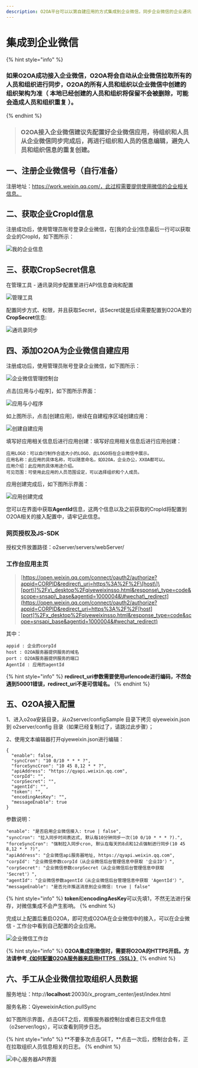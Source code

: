 ```yaml
---
description: O2OA平台可以以第自建应用的方式集成到企业微信，同步企业微信的企业通讯录作为本地组织人员架构，并且可以将待办等通知直接推送到企业微信进行消息提醒。
---
```


# 集成到企业微信

{% hint style="info" %}
### 如果O2OA成功接入企业微信，O2OA将会自动从企业微信拉取所有的人员和组织进行同步，O2OA的所有人员和组织以企业微信中创建的组织架构为准（ 本地已经创建的人员和组织将保留不会被删除，可能会造成人员和组织重复 ）。 <a id="h2_1"></a>
{% endhint %}

> ### O2OA接入企业微信建议先配置好企业微信应用，待组织和人员从企业微信同步完成后，再进行组织和人员的信息编辑，避免人员和组织信息的重复创建。 <a id="h2_2"></a>

## 一、注册企业微信号（自行准备） <a id="h1_3"></a>

注册地址：https://work.weixin.qq.com/，此过程需要提供使用微信的企业相关信息。

## 二、获取企业CropId信息 <a id="h1_4"></a>

注册成功后，使用管理员账号登录企业微信，在\[我的企业\]信息最后一行可以获取企业的CropId，如下图所示：

![&#x6211;&#x7684;&#x4F01;&#x4E1A;&#x4FE1;&#x606F;](../.gitbook/assets/07e2b7704784ec8927b4eb610fb8ea48b16.jpg)

## 三、获取CropSecret信息 <a id="h1_4"></a>

在管理工具 - 通讯录同步配置里进行API信息查询和配置

![&#x7BA1;&#x7406;&#x5DE5;&#x5177;](../.gitbook/assets/ecbe863bf8af5344779bdb5b47dde8379b6.jpg)

 配置同步方式、权限，并且获取Secret，该Secret就是后续需要配置到O2OA里的**CropSecret**信息:

![&#x901A;&#x8BAF;&#x5F55;&#x540C;&#x6B65;](../.gitbook/assets/70b5beddedcb09f336ef033644673dd8ccf.jpg)

## 四、添加O2OA为企业微信自建应用 <a id="h1_5"></a>

注册成功后，使用管理员账号登录企业微信，如下图所示：

![&#x4F01;&#x4E1A;&#x5FAE;&#x4FE1;&#x7BA1;&#x7406;&#x63A7;&#x5236;&#x53F0;](../.gitbook/assets/b1da324dd56723d2fd3ce88c061b00c97ef.jpg)

点击\[应用与小程序\]，如下图所示界面：

![&#x5E94;&#x7528;&#x4E0E;&#x5C0F;&#x7A0B;&#x5E8F;](../.gitbook/assets/28a23f72b07f86fdd975fd22bb689c8914d.jpg)

如上图所示，点击\[创建应用\]，继续在自建程序区域创建应用：

![&#x521B;&#x5EFA;&#x81EA;&#x5EFA;&#x5E94;&#x7528;](../.gitbook/assets/829440fc2cbd56f13c6ebee3e0d27431981.jpg)

填写好应用相关信息后进行应用创建：填写好应用相关信息后进行应用创建：

```text
应用LOGO：可以自行制作合适大小的LOGO，此LOGO将在企业微信中展示。
应用名称：此应用的具体名称，可以随意命名，如O2OA，企业办公，XXOA都可以。
应用介绍：此应用的具体用途介绍。
可见范围：可使用此应用的人员范围设定，可以选择组织和个人成员。
```

应用创建完成后，如下图所示界面：

![&#x5E94;&#x7528;&#x521B;&#x5EFA;&#x5B8C;&#x6210;](../.gitbook/assets/4627af194ba3a85652d778572c5ea851ce0.jpg)

您可以在界面中获取**AgentId**信息，这两个信息以及之前获取的CropId将配置到O2OA相关的接入配置中，请牢记此信息。

###  **网页授权及JS-SDK**

授权文件放置路径：o2server/servers/webServer/

###  **工作台应用主页**

> [https://open.weixin.qq.com/connect/oauth2/authorize?appid=CORPID&redirect\_uri=https%3A%2F%2F\[host\]\[port\]%2Fx\_desktop%2Fqiyeweixinsso.html&response\_type=code&scope=snsapi\_base&agentid=1000004&\#wechat\_redirect](https://open.weixin.qq.com/connect/oauth2/authorize?appid=CORPID&redirect_uri=https%3A%2F%2F[host][port]%2Fx_desktop%2Fqiyeweixinsso.html&response_type=code&scope=snsapi_base&agentid=1000004&#wechat_redirect)

其中：

```text
appid : 企业的corpId
host : O2OA服务器提供服务的域名
port : O2OA服务器提供服务的端口
AgentId : 应用的agentId
```

{% hint style="info" %}
 **redirect\_uri参数需要使用urlencode进行编码，不然会遇到50001错误，redirect\_uri不是可信域名。**
{% endhint %}

## 五、O2OA接入配置 <a id="h1_6"></a>

1、进入o2oa安装目录，从o2server/configSample 目录下拷贝 qiyeweixin.json 到 o2server/config 目录（如果已经复制过了，请跳过此步骤）；

2、使用文本编辑器打开qiyeweixin.json进行编辑：

```text
{
  "enable": false,
  "syncCron": "10 0/10 * * * ?",
  "forceSyncCron": "10 45 8,12 * * ?",
  "apiAddress": "https://qyapi.weixin.qq.com",
  "corpId": "",
  "corpSecret": "",
  "agentId": "",
  "token": "",
  "encodingAesKey": "",
  "messageEnable": true
}
```

参数说明：

```text
"enable": "是否启用企业微信接入: true | false",
"syncCron": "拉入同步时间表达式, 默认每10分钟同步一次(10 0/10 * * * ?).",
"forceSyncCron": "强制拉入同步cron, 默认在每天的8点和12点强制进行同步(10 45 8,12 * * ?)",
"apiAddress": "企业微信api服务器地址, https://qyapi.weixin.qq.com",
"corpId": "企业微信参数corpId（从企业微信后台管理信息中获取 '企业ID'）",
"corpSecret": "企业微信参数corpSecret（从企业微信后台管理信息中获取 'Secret'）",
"agentId": "企业微信参数agentId（从企业微信后台管理信息中获取 'AgentId'）",
"messageEnable": "是否允许推送消息到企业微信: true | false"
```

{% hint style="info" %}
 **token**和**encodingAesKey**可以先填1，不然无法进行保存，对微信集成不会产生影响。
{% endhint %}

完成以上配置后重启O2OA，即可完成O2OA在企业微信中的接入，可以在企业微信 - 工作台中看到自己配置的企业应用。

![&#x4F01;&#x4E1A;&#x5FAE;&#x4FE1;&#x5DE5;&#x4F5C;&#x53F0;](../.gitbook/assets/69cc9d7766cfc9e405a3c4a57426c23c3e6.jpg)

{% hint style="info" %}
 **O2OA集成到微信时，需要将O2OA的HTTPS开启。方法请参考**[**《如何配置O2OA服务器来启用HTTPS（SSL）》**](https://my.oschina.net/u/3931542/blog/2999285)
{% endhint %}

## **六**、手工从企业微信拉取组织人员数据 <a id="h1_7"></a>

 服务地址：http://**localhost**:20030/x\_program\_center/jest/index.html

服务名称：QiyeweixinAction.pullSync

如下图所示界面，点击GET之后，观察服务器控制台或者日志文件信息（o2server/logs），可以查看到同步日志。

{% hint style="info" %}
 **不要多次点击GET，**点击一次后，控制台会有，正在拉取组织人员信息相关的日志。
{% endhint %}

![&#x4E2D;&#x5FC3;&#x670D;&#x52A1;&#x5668;API&#x754C;&#x9762;](../.gitbook/assets/qq-jie-tu-20190922141109.png)







